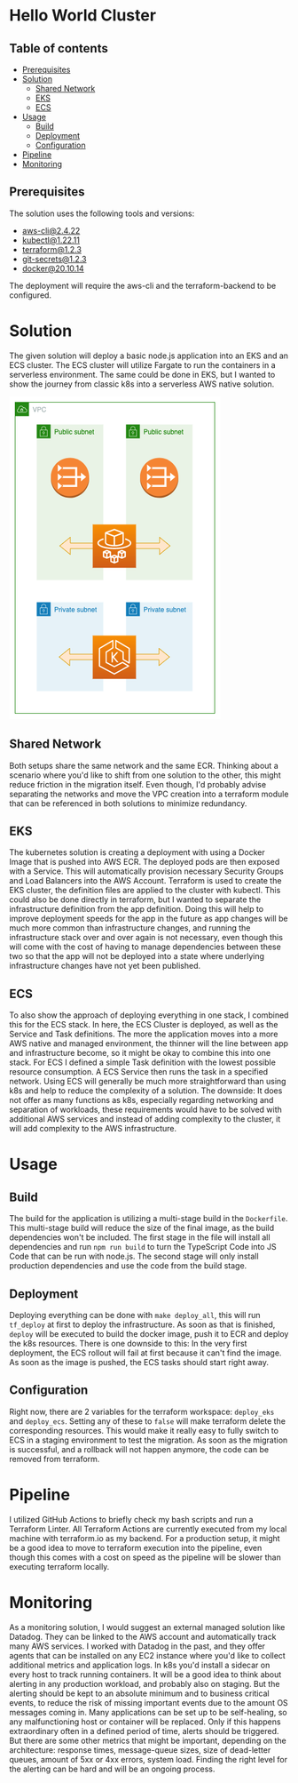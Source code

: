 # Hello World Cluster

## Table of contents

* [Prerequisites](#prerequisites)
* [Solution](#solution)
  + [Shared Network](#shared-network)
  + [EKS](#eks)
  + [ECS](#ecs)
* [Usage](#usage)
  + [Build](#build)
  + [Deployment](#deployment)
  + [Configuration](#configuration)
* [Pipeline](#pipeline)
* [Monitoring](#monitoring)

## Prerequisites

The solution uses the following tools and versions:
- aws-cli@2.4.22
- kubectl@1.22.11
- terraform@1.2.3
- git-secrets@1.2.3
- docker@20.10.14

The deployment will require the aws-cli and the terraform-backend to be configured.

# Solution

The given solution will deploy a basic node.js application into an EKS and an ECS cluster. The ECS cluster will utilize Fargate to run the containers in a serverless environment. The same could be done in EKS, but I wanted to show the journey from classic k8s into a serverless AWS native solution.

![diagram](diagram.png)


## Shared Network

Both setups share the same network and the same ECR. Thinking about a scenario where you'd like to shift from one solution to the other, this might reduce friction in the migration itself. Even though, I'd probably advise separating the networks and move the VPC creation into a terraform module that can be referenced in both solutions to minimize redundancy.

## EKS

The kubernetes solution is creating a deployment with using a Docker Image that is pushed into AWS ECR. The deployed pods are then exposed with a Service. This will automatically provision necessary Security Groups and Load Balancers into the AWS Account.
Terraform is used to create the EKS cluster, the definition files are applied to the cluster with kubectl. This could also be done directly in terraform, but I wanted to separate the infrastructure definition from the app definition. Doing this will help to improve deployment speeds for the app in the future as app changes will be much more common than infrastructure changes, and running the infrastructure stack over and over again is not necessary, even though this will come with the cost of having to manage dependencies between these two so that the app will not be deployed into a state where underlying infrastructure changes have not yet been published.

## ECS

To also show the approach of deploying everything in one stack, I combined this for the ECS stack. In here, the ECS Cluster is deployed, as well as the Service and Task definitions. The more the application moves into a more AWS native and managed environment, the thinner will the line between app and infrastructure become, so it might be okay to combine this into one stack.
For ECS I defined a simple Task definition with the lowest possible resource consumption. A ECS Service then runs the task in a specified network. 
Using ECS will generally be much more straightforward than using k8s and help to reduce the complexity of a solution. The downside: It does not offer as many functions as k8s, especially regarding networking and separation of workloads, these requirements would have to be solved with additional AWS services and instead of adding complexity to the cluster, it will add complexity to the AWS infrastructure. 

# Usage

## Build 

The build for the application is utilizing a multi-stage build in the `Dockerfile`. This multi-stage build will reduce the size of the final image, as the build dependencies won't be included. The first stage in the file will install all dependencies and run `npm run build` to turn the TypeScript Code into JS Code that can be run with node.js. The second stage will only install production dependencies and use the code from the build stage.

## Deployment
Deploying everything can be done with `make deploy_all`, this will run `tf_deploy` at first to deploy the infrastructure. As soon as that is finished, `deploy` will be executed to build the docker image, push it to ECR and deploy the k8s resources. There is one downside to this: In the very first deployment, the ECS rollout will fail at first because it can't find the image. As soon as the image is pushed, the ECS tasks should start right away.

## Configuration
Right now, there are 2 variables for the terraform workspace: `deploy_eks` and `deploy_ecs`. Setting any of these to `false` will make terraform delete the corresponding resources. This would make it really easy to fully switch to ECS in a staging environment to test the migration. As soon as the migration is successful, and a rollback will not happen anymore, the code can be removed from terraform.

# Pipeline
I utilized GitHub Actions to briefly check my bash scripts and run a Terraform Linter. All Terraform Actions are currently executed from my local machine with terraform.io as my backend. For a production setup, it might be a good idea to move to terraform execution into the pipeline, even though this comes with a cost on speed as the pipeline will be slower than executing terraform locally.

# Monitoring
As a monitoring solution, I would suggest an external managed solution like Datadog. They can be linked to the AWS account and automatically track many AWS services. I worked with Datadog in the past, and they offer agents that can be installed on any EC2 instance where you'd like to collect additional metrics and application logs. In k8s you'd install a sidecar on every host to track running containers.
It will be a good idea to think about alerting in any production workload, and probably also on staging. But the alerting should be kept to an absolute minimum and to business critical events, to reduce the risk of missing important events due to the amount OS messages coming in. Many applications can be set up to be self-healing, so any malfunctioning host or container will be replaced. Only if this happens extraordinary often in a defined period of time, alerts should be triggered. But there are some other metrics that might be important, depending on the architecture: response times, message-queue sizes, size of dead-letter queues, amount of 5xx or 4xx errors, system load.
Finding the right level for the alerting can be hard and will be an ongoing process.